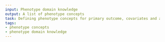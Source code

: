 ```yaml
---
input: Phenotype domain knowledge
output: A list of phenotype concepts
task: Defining phenotype concepts for primary outcome, covariates and ancillary variables
tags:
- phenotype concepts
- phenotype domain knowledge
---
```

